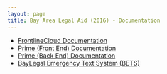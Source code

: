 ```yaml
---
layout: page
title: Bay Area Legal Aid (2016) - Documentation
---
```


* [FrontlineCloud Documentation](frontline-documentation)
* [Prime (Front End) Documentation](documentation)
* [Prime (Back End) Documentation](prime-documentation)
* [BayLegal Emergency Text System (BETS)](bets)
